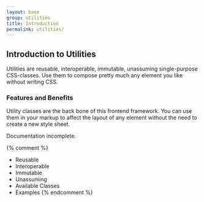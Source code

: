 ```yaml
---
layout: base
group: utilities
title: Introduction
permalink: utilities/
---
```


## Introduction to Utilities
Utilities are reusable, interoperable, immutable, unassuming single-purpose CSS-classes. Use them to compose pretty much any element you like without writing CSS.

### Features and Benefits
Utility classes are the back bone of this frontend framework. You can use them in your markup to affect the layout of any element without the need to create a new style sheet.

<p class="hint hint--error">Documentation incomplete.</p>

{% comment %}
- Reusable
- Interoperable
- Immutable
- Unassuming
- Available Classes
- Examples
{% endcomment %}